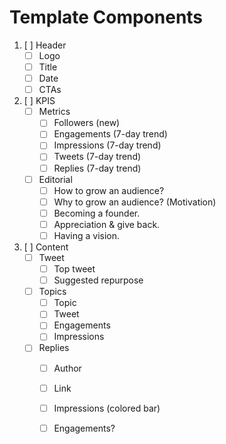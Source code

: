 # Template Components

1. [ ] Header
    - [ ] Logo
    - [ ] Title
    - [ ] Date
    - [ ] CTAs

2. [ ] KPIS
    - [ ] Metrics
        - [ ] Followers (new)
        - [ ] Engagements (7-day trend)
        - [ ] Impressions (7-day trend)
        - [ ] Tweets (7-day trend)
        - [ ] Replies (7-day trend)
    - [ ] Editorial
        - [ ] How to grow an audience?
        - [ ] Why to grow an audience? (Motivation) 
        - [ ] Becoming a founder.
        - [ ] Appreciation & give back.
        - [ ] Having a vision.

3. [ ] Content
    - [ ] Tweet
        - [ ] Top tweet
        - [ ] Suggested repurpose
    - [ ] Topics
        - [ ] Topic
        - [ ] Tweet
        - [ ] Engagements
        - [ ] Impressions
    - [ ] Replies
        - [ ] Author
        - [ ] Link
        - [ ] Impressions (colored bar)
        - [ ] Engagements?

